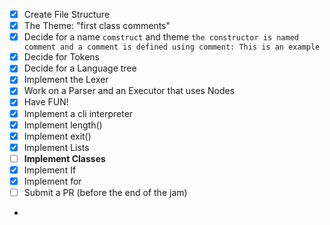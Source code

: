 - [x] Create File Structure
- [x] The Theme: "first class comments"
- [x] Decide for a name `comstruct` and
  theme `the constructor is named comment and a comment is defined using comment: This is an example`
- [x] Decide for Tokens
- [x] Decide for a Language tree
- [x] Implement the Lexer
- [x] Work on a Parser and an Executor that uses Nodes
- [x] Have FUN!
- [x] Implement a cli interpreter
- [x] Implement length()
- [x] Implement exit()
- [x] Implement Lists
- [ ] **Implement Classes**
- [x] Implement If
- [x] Implement for
- [ ] Submit a PR (before the end of the jam)
- 